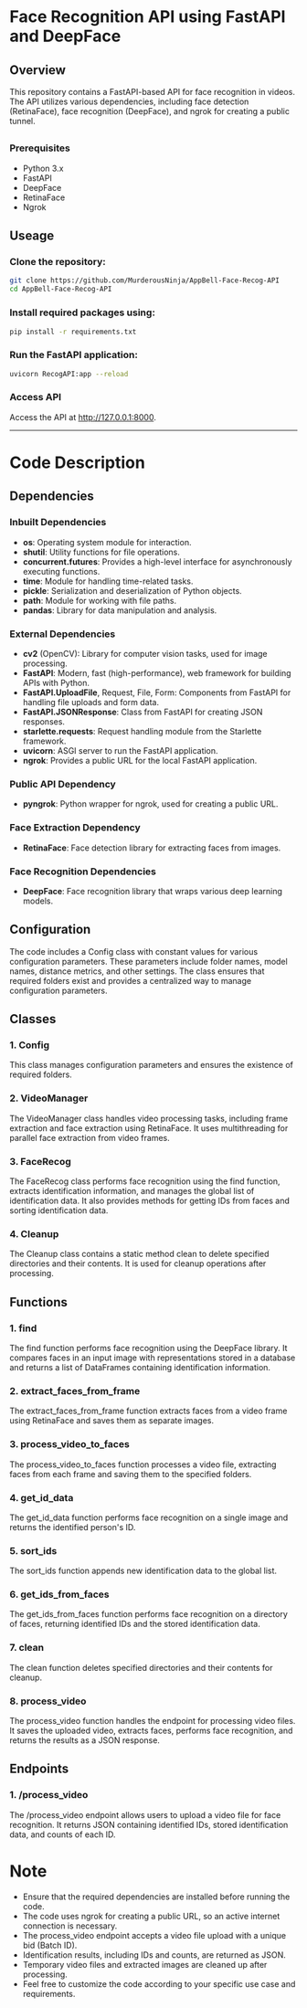 # Face Recognition API using FastAPI and DeepFace

## Overview

This repository contains a FastAPI-based API for face recognition in videos. The API utilizes various dependencies, including face detection (RetinaFace), face recognition (DeepFace), and ngrok for creating a public tunnel.

## 

### Prerequisites

* Python 3.x
* FastAPI
* DeepFace
* RetinaFace
* Ngrok

## Useage

### Clone the repository:

```bash
git clone https://github.com/MurderousNinja/AppBell-Face-Recog-API
cd AppBell-Face-Recog-API
```

### Install required packages using:

```bash
pip install -r requirements.txt
```

### Run the FastAPI application:

```bash
uvicorn RecogAPI:app --reload
```

### Access API

Access the API at http://127.0.0.1:8000.

***

# Code Description

## Dependencies

### Inbuilt Dependencies

* **os**: Operating system module for interaction.
* **shutil**: Utility functions for file operations.
* **concurrent.futures**: Provides a high-level interface for asynchronously executing functions.
* **time**: Module for handling time-related tasks.
* **pickle**: Serialization and deserialization of Python objects.
* **path**: Module for working with file paths.
* **pandas**: Library for data manipulation and analysis.

### External Dependencies

* **cv2** (OpenCV): Library for computer vision tasks, used for image processing.
* **FastAPI**: Modern, fast (high-performance), web framework for building APIs with Python.
* **FastAPI.UploadFile**, Request, File, Form: Components from FastAPI for handling file uploads and form data.
* **FastAPI.JSONResponse**: Class from FastAPI for creating JSON responses.
* **starlette.requests**: Request handling module from the Starlette framework.
* **uvicorn**: ASGI server to run the FastAPI application.
* **ngrok**: Provides a public URL for the local FastAPI application.

### Public API Dependency

* **pyngrok**: Python wrapper for ngrok, used for creating a public URL.

### Face Extraction Dependency

* **RetinaFace**: Face detection library for extracting faces from images.

### Face Recognition Dependencies

* **DeepFace**: Face recognition library that wraps various deep learning models.

## Configuration

The code includes a Config class with constant values for various configuration parameters. These parameters include folder names, model names, distance metrics, and other settings. The class ensures that required folders exist and provides a centralized way to manage configuration parameters.

## Classes
### 1. Config
This class manages configuration parameters and ensures the existence of required folders.

### **2. VideoManager**
The VideoManager class handles video processing tasks, including frame extraction and face extraction using RetinaFace. It uses multithreading for parallel face extraction from video frames.

### **3. FaceRecog**
The FaceRecog class performs face recognition using the find function, extracts identification information, and manages the global list of identification data. It also provides methods for getting IDs from faces and sorting identification data.

### **4. Cleanup**
The Cleanup class contains a static method clean to delete specified directories and their contents. It is used for cleanup operations after processing.

## Functions
### **1. find**
The find function performs face recognition using the DeepFace library. It compares faces in an input image with representations stored in a database and returns a list of DataFrames containing identification information.

### **2. extract_faces_from_frame**
The extract_faces_from_frame function extracts faces from a video frame using RetinaFace and saves them as separate images.

### **3. process_video_to_faces**
The process_video_to_faces function processes a video file, extracting faces from each frame and saving them to the specified folders.

### **4. get_id_data**
The get_id_data function performs face recognition on a single image and returns the identified person's ID.

### **5. sort_ids**
The sort_ids function appends new identification data to the global list.

### **6. get_ids_from_faces**
The get_ids_from_faces function performs face recognition on a directory of faces, returning identified IDs and the stored identification data.

### **7. clean**
The clean function deletes specified directories and their contents for cleanup.

### **8. process_video**
The process_video function handles the endpoint for processing video files. It saves the uploaded video, extracts faces, performs face recognition, and returns the results as a JSON response.

## Endpoints
### **1. /process_video**
The /process_video endpoint allows users to upload a video file for face recognition. It returns JSON containing identified IDs, stored identification data, and counts of each ID.

# Note

* Ensure that the required dependencies are installed before running the code.
* The code uses ngrok for creating a public URL, so an active internet connection is necessary.
* The process_video endpoint accepts a video file upload with a unique bid (Batch ID).
* Identification results, including IDs and counts, are returned as JSON.
* Temporary video files and extracted images are cleaned up after processing.
* Feel free to customize the code according to your specific use case and requirements.
